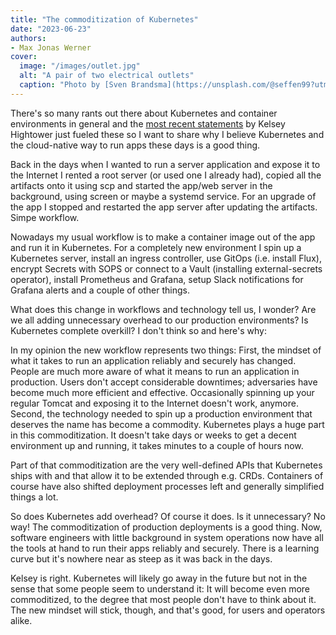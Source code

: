 ```yaml
---
title: "The commoditization of Kubernetes"
date: "2023-06-23"
authors: 
- Max Jonas Werner
cover:
  image: "/images/outlet.jpg"
  alt: "A pair of two electrical outlets"
  caption: "Photo by [Sven Brandsma](https://unsplash.com/@seffen99?utm_source=unsplash&utm_medium=referral&utm_content=creditCopyText) on [Unsplash](https://unsplash.com/photos/GC1syEKyWDI?utm_source=unsplash&utm_medium=referral&utm_content=creditCopyText)"
---
```


 There's so many rants out there about Kubernetes and container environments in general and the [most recent statements](https://github.com/readme/podcast/kelsey-hightower) by Kelsey Hightower just fueled these so I want to share why I believe Kubernetes and the cloud-native way to run apps these days is a good thing.

Back in the days when I wanted to run a server application and expose it to the Internet I rented a root server (or used one I already had), copied all the artifacts onto it using scp and started the app/web server in the background, using screen or maybe a systemd service. For an upgrade of the app I stopped and restarted the app server after updating the artifacts. Simpe workflow.

Nowadays my usual workflow is to make a container image out of the app and run it in Kubernetes. For a completely new environment I spin up a Kubernetes server, install an ingress controller, use GitOps (i.e. install Flux), encrypt Secrets with SOPS or connect to a Vault (installing external-secrets operator), install Prometheus and Grafana, setup Slack notifications for Grafana alerts and a couple of other things.

What does this change in workflows and technology tell us, I wonder? Are we all adding unnecessary overhead to our production environments? Is Kubernetes complete overkill? I don't think so and here's why:

In my opinion the new workflow represents two things: First, the mindset of what it takes to run an application reliably and securely has changed. People are much more aware of what it means to run an application in production. Users don't accept considerable downtimes; adversaries have become much more efficient and effective. Occasionally spinning up your regular Tomcat and exposing it to the Internet doesn't work, anymore. Second, the technology needed to spin up a production environment that deserves the name has become a commodity. Kubernetes plays a huge part in this commoditization. It doesn't take days or weeks to get a decent environment up and running, it takes minutes to a couple of hours now.

Part of that commoditization are the very well-defined APIs that Kubernetes ships with and that allow it to be extended through e.g. CRDs. Containers of course have also shifted deployment processes left and generally simplified things a lot.

So does Kubernetes add overhead? Of course it does. Is it unnecessary? No way! The commoditization of production deployments is a good thing. Now, software engineers with little background in system operations now have all the tools at hand to run their apps reliably and securely. There is a learning curve but it's nowhere near as steep as it was back in the days.

Kelsey is right. Kubernetes will likely go away in the future but not in the sense that some people seem to understand it: It will become even more commoditized, to the degree that most people don't have to think about it. The new mindset will stick, though, and that's good, for users and operators alike.
